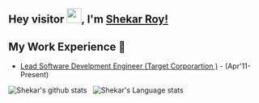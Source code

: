 ## Hey visitor <img src="https://github.com/TheDudeThatCode/TheDudeThatCode/blob/master/Assets/Hi.gif" width="29px">, I'm [Shekar Roy!](https://www.linkedin.com/in/shekarroy87/) 


## My Work Experience 🙌
- [Lead Software Develpment Engineer (Target Corporartion )](https://www.target.com/) - (Apr'11-Present)


![Shekar's github stats](https://github-readme-stats.vercel.app/api?username=shekarroy15&show_icons=true&hide_border=true)&nbsp;&nbsp;
![Shekar's Language stats](https://github-readme-stats-eight-theta.vercel.app/api/top-langs/?username=shekarroy15&layout=compact&langs_count=8&hide_border=true)



<!--
**shekarroy15/shekarroy15** is a ✨ _special_ ✨ repository because its `README.md` (this file) appears on your GitHub profile.

Here are some ideas to get you started:

- 🔭 I’m currently working on ... working to strengthen the target.com checkout process and enlighten a billion hearts shopping with us daily
- 🌱 I’m currently learning ... AI/ML
- 👯 I’m looking to collaborate on ... anything related to Computer vision project, autonomous driving, survellance 
- 🤔 I’m looking for help with ... freelance projects on CV
- 💬 Ask me about ... Software development, foundation of AIML
- 📫 How to reach me: ... 
- 😄 Pronouns: ... He/His/Him
- ⚡ Fun fact: ... Accidental software engineer

![visitors](https://visitor-badge.laobi.icu/badge?page_id=shekarroy15.shekarroy15)
-->


